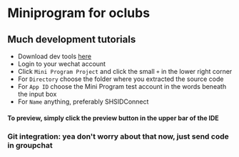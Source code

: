 # Miniprogram for oclubs

## Much development tutorials
- Download dev tools [here](https://developers.weixin.qq.com/miniprogram/dev/devtools/devtools.html)
- Login to your wechat account
- Click `Mini Program Project` and click the small `+` in the lower right corner
- For `Directory` choose the folder where you extracted the source code
- For `App ID` choose the Mini Program test account in the words beneath the input box
- For `Name` anything, preferably SHSIDConnect

#### To preview, simply click the preview button in the upper bar of the IDE

### Git integration: yea don't worry about that now, just send code in groupchat
